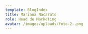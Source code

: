 ```yaml
---
template: BlogIndex
title: Mariana Nacarato
role: Head de Marketing
avatar: /images/uploads/foto-2-.png
---
```


